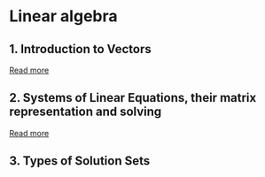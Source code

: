 # Linear algebra

## 1. Introduction to Vectors

[Read more](./0001-introduction-to-vectors/README.md)

## 2. Systems of Linear Equations, their matrix representation and solving

[Read more](./0002-systems-of-linear-equations/README.md)

## 3. Types of Solution Sets